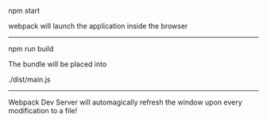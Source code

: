 npm start

webpack will launch the application inside the browser


-------------------
npm run build

The bundle will be placed into

./dist/main.js


-------------------

Webpack Dev Server will automagically refresh the window upon every modification to a file!
